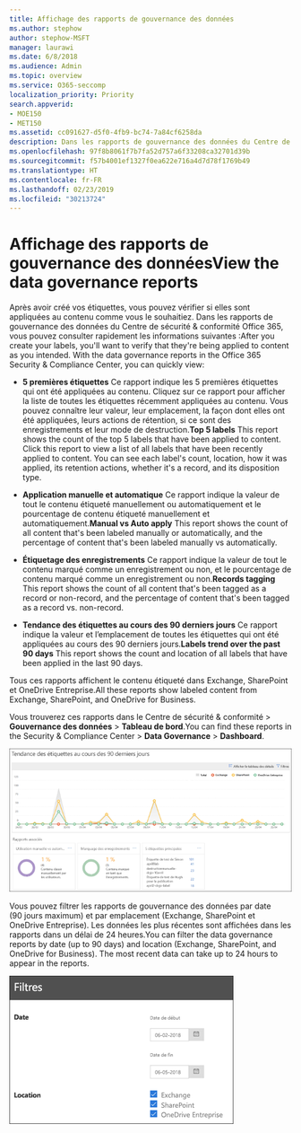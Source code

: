 ```yaml
---
title: Affichage des rapports de gouvernance des données
ms.author: stephow
author: stephow-MSFT
manager: laurawi
ms.date: 6/8/2018
ms.audience: Admin
ms.topic: overview
ms.service: O365-seccomp
localization_priority: Priority
search.appverid:
- MOE150
- MET150
ms.assetid: cc091627-d5f0-4fb9-bc74-7a84cf6258da
description: Dans les rapports de gouvernance des données du Centre de sécurité &amp; conformité Office 365, vous pouvez rapidement vérifier si vos étiquettes sont appliquées au contenu comme vous le souhaitiez.
ms.openlocfilehash: 97f8b8061f7b7fa52d757a6f33208ca32701d39b
ms.sourcegitcommit: f57b4001ef1327f0ea622e716a4d7d78f1769b49
ms.translationtype: HT
ms.contentlocale: fr-FR
ms.lasthandoff: 02/23/2019
ms.locfileid: "30213724"
---
```

# <a name="view-the-data-governance-reports"></a><span data-ttu-id="8a19a-103">Affichage des rapports de gouvernance des données</span><span class="sxs-lookup"><span data-stu-id="8a19a-103">View the data governance reports</span></span>

<span data-ttu-id="8a19a-p101">Après avoir créé vos étiquettes, vous pouvez vérifier si elles sont appliquées au contenu comme vous le souhaitiez. Dans les rapports de gouvernance des données du Centre de sécurité &amp; conformité Office 365, vous pouvez consulter rapidement les informations suivantes :</span><span class="sxs-lookup"><span data-stu-id="8a19a-p101">After you create your labels, you'll want to verify that they're being applied to content as you intended. With the data governance reports in the Office 365 Security &amp; Compliance Center, you can quickly view:</span></span>
  
- <span data-ttu-id="8a19a-p102">**5 premières étiquettes** Ce rapport indique les 5 premières étiquettes qui ont été appliquées au contenu. Cliquez sur ce rapport pour afficher la liste de toutes les étiquettes récemment appliquées au contenu. Vous pouvez connaître leur valeur, leur emplacement, la façon dont elles ont été appliquées, leurs actions de rétention, si ce sont des enregistrements et leur mode de destruction.</span><span class="sxs-lookup"><span data-stu-id="8a19a-p102">**Top 5 labels** This report shows the count of the top 5 labels that have been applied to content. Click this report to view a list of all labels that have been recently applied to content. You can see each label's count, location, how it was applied, its retention actions, whether it's a record, and its disposition type.</span></span> 
    
- <span data-ttu-id="8a19a-109">**Application manuelle et automatique** Ce rapport indique la valeur de tout le contenu étiqueté manuellement ou automatiquement et le pourcentage de contenu étiqueté manuellement et automatiquement.</span><span class="sxs-lookup"><span data-stu-id="8a19a-109">**Manual vs Auto apply** This report shows the count of all content that's been labeled manually or automatically, and the percentage of content that's been labeled manually vs automatically.</span></span> 
    
- <span data-ttu-id="8a19a-110">**Étiquetage des enregistrements** Ce rapport indique la valeur de tout le contenu marqué comme un enregistrement ou non, et le pourcentage de contenu marqué comme un enregistrement ou non.</span><span class="sxs-lookup"><span data-stu-id="8a19a-110">**Records tagging** This report shows the count of all content that's been tagged as a record or non-record, and the percentage of content that's been tagged as a record vs. non-record.</span></span> 
    
- <span data-ttu-id="8a19a-111">**Tendance des étiquettes au cours des 90 derniers jours** Ce rapport indique la valeur et l’emplacement de toutes les étiquettes qui ont été appliquées au cours des 90 derniers jours.</span><span class="sxs-lookup"><span data-stu-id="8a19a-111">**Labels trend over the past 90 days** This report shows the count and location of all labels that have been applied in the last 90 days.</span></span> 
    
<span data-ttu-id="8a19a-112">Tous ces rapports affichent le contenu étiqueté dans Exchange, SharePoint et OneDrive Entreprise.</span><span class="sxs-lookup"><span data-stu-id="8a19a-112">All these reports show labeled content from Exchange, SharePoint, and OneDrive for Business.</span></span>
  
<span data-ttu-id="8a19a-113">Vous trouverez ces rapports dans le Centre de sécurité &amp; conformité \> **Gouvernance des données** \> **Tableau de bord**.</span><span class="sxs-lookup"><span data-stu-id="8a19a-113">You can find these reports in the Security &amp; Compliance Center \> **Data Governance** \> **Dashboard**.</span></span>
  
![Graphique illustrant les tendances des étiquettes au cours des 90 derniers jours](media/0cc06c18-d3b1-4984-8374-47655fb38dd2.png)
  
<span data-ttu-id="8a19a-p103">Vous pouvez filtrer les rapports de gouvernance des données par date (90 jours maximum) et par emplacement (Exchange, SharePoint et OneDrive Entreprise). Les données les plus récentes sont affichées dans les rapports dans un délai de 24 heures.</span><span class="sxs-lookup"><span data-stu-id="8a19a-p103">You can filter the data governance reports by date (up to 90 days) and location (Exchange, SharePoint, and OneDrive for Business). The most recent data can take up to 24 hours to appear in the reports.</span></span>
  
![Filtres applicables aux rapports de gouvernance des données](media/77e60284-edf3-42d7-aee7-f72b2568f722.png)
  

